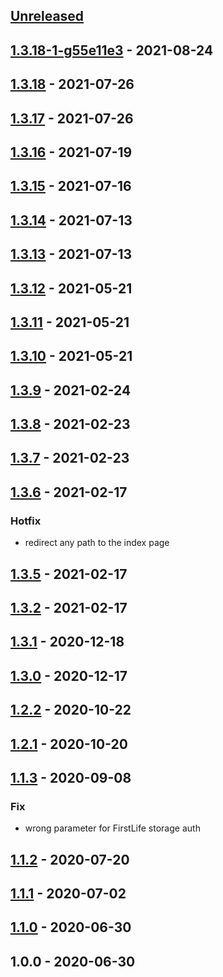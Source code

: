 <a name="unreleased"></a>
## [Unreleased]


<a name="1.3.18-1-g55e11e3"></a>
## [1.3.18-1-g55e11e3] - 2021-08-24

<a name="1.3.18"></a>
## [1.3.18] - 2021-07-26

<a name="1.3.17"></a>
## [1.3.17] - 2021-07-26

<a name="1.3.16"></a>
## [1.3.16] - 2021-07-19

<a name="1.3.15"></a>
## [1.3.15] - 2021-07-16

<a name="1.3.14"></a>
## [1.3.14] - 2021-07-13

<a name="1.3.13"></a>
## [1.3.13] - 2021-07-13

<a name="1.3.12"></a>
## [1.3.12] - 2021-05-21

<a name="1.3.11"></a>
## [1.3.11] - 2021-05-21

<a name="1.3.10"></a>
## [1.3.10] - 2021-05-21

<a name="1.3.9"></a>
## [1.3.9] - 2021-02-24

<a name="1.3.8"></a>
## [1.3.8] - 2021-02-23

<a name="1.3.7"></a>
## [1.3.7] - 2021-02-23

<a name="1.3.6"></a>
## [1.3.6] - 2021-02-17
### Hotfix
- redirect any path to the index page


<a name="1.3.5"></a>
## [1.3.5] - 2021-02-17

<a name="1.3.2"></a>
## [1.3.2] - 2021-02-17

<a name="1.3.1"></a>
## [1.3.1] - 2020-12-18

<a name="1.3.0"></a>
## [1.3.0] - 2020-12-17

<a name="1.2.2"></a>
## [1.2.2] - 2020-10-22

<a name="1.2.1"></a>
## [1.2.1] - 2020-10-20

<a name="1.1.3"></a>
## [1.1.3] - 2020-09-08
### Fix
- wrong parameter for FirstLife storage auth


<a name="1.1.2"></a>
## [1.1.2] - 2020-07-20

<a name="1.1.1"></a>
## [1.1.1] - 2020-07-02

<a name="1.1.0"></a>
## [1.1.0] - 2020-06-30

<a name="1.0.0"></a>
## 1.0.0 - 2020-06-30

[Unreleased]: https://github.com/apeunit/co3-wallet/compare/1.3.18-1-g55e11e3...HEAD
[1.3.18-1-g55e11e3]: https://github.com/apeunit/co3-wallet/compare/1.3.18...1.3.18-1-g55e11e3
[1.3.18]: https://github.com/apeunit/co3-wallet/compare/1.3.17...1.3.18
[1.3.17]: https://github.com/apeunit/co3-wallet/compare/1.3.16...1.3.17
[1.3.16]: https://github.com/apeunit/co3-wallet/compare/1.3.15...1.3.16
[1.3.15]: https://github.com/apeunit/co3-wallet/compare/1.3.14...1.3.15
[1.3.14]: https://github.com/apeunit/co3-wallet/compare/1.3.13...1.3.14
[1.3.13]: https://github.com/apeunit/co3-wallet/compare/1.3.12...1.3.13
[1.3.12]: https://github.com/apeunit/co3-wallet/compare/1.3.11...1.3.12
[1.3.11]: https://github.com/apeunit/co3-wallet/compare/1.3.10...1.3.11
[1.3.10]: https://github.com/apeunit/co3-wallet/compare/1.3.9...1.3.10
[1.3.9]: https://github.com/apeunit/co3-wallet/compare/1.3.8...1.3.9
[1.3.8]: https://github.com/apeunit/co3-wallet/compare/1.3.7...1.3.8
[1.3.7]: https://github.com/apeunit/co3-wallet/compare/1.3.6...1.3.7
[1.3.6]: https://github.com/apeunit/co3-wallet/compare/1.3.5...1.3.6
[1.3.5]: https://github.com/apeunit/co3-wallet/compare/1.3.2...1.3.5
[1.3.2]: https://github.com/apeunit/co3-wallet/compare/1.3.1...1.3.2
[1.3.1]: https://github.com/apeunit/co3-wallet/compare/1.3.0...1.3.1
[1.3.0]: https://github.com/apeunit/co3-wallet/compare/1.2.2...1.3.0
[1.2.2]: https://github.com/apeunit/co3-wallet/compare/1.2.1...1.2.2
[1.2.1]: https://github.com/apeunit/co3-wallet/compare/1.1.3...1.2.1
[1.1.3]: https://github.com/apeunit/co3-wallet/compare/1.1.2...1.1.3
[1.1.2]: https://github.com/apeunit/co3-wallet/compare/1.1.1...1.1.2
[1.1.1]: https://github.com/apeunit/co3-wallet/compare/1.1.0...1.1.1
[1.1.0]: https://github.com/apeunit/co3-wallet/compare/1.0.0...1.1.0
